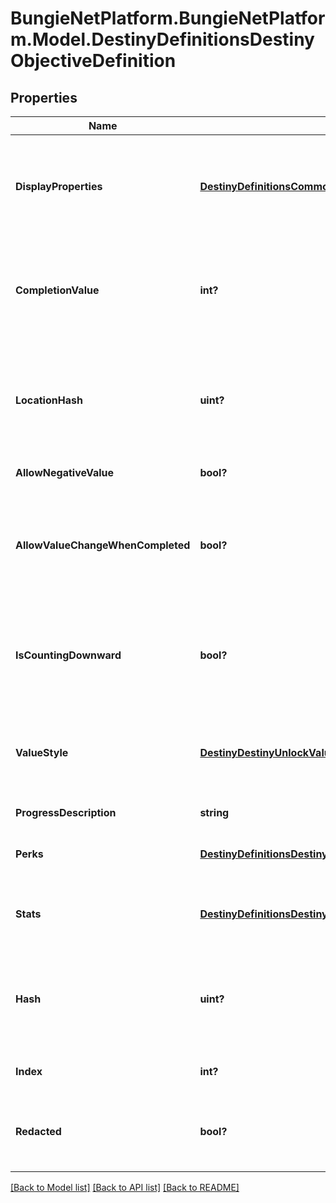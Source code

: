 # BungieNetPlatform.BungieNetPlatform.Model.DestinyDefinitionsDestinyObjectiveDefinition
## Properties

Name | Type | Description | Notes
------------ | ------------- | ------------- | -------------
**DisplayProperties** | [**DestinyDefinitionsCommonDestinyDisplayPropertiesDefinition**](DestinyDefinitionsCommonDestinyDisplayPropertiesDefinition.md) | Ideally, this should tell you what your task is. I&#39;m not going to lie to you though. Sometimes this doesn&#39;t have useful information at all. Which sucks, but there&#39;s nothing either of us can do about it. | [optional] 
**CompletionValue** | **int?** | The value that the unlock value defined in unlockValueHash must reach in order for the objective to be considered Completed. Used in calculating progress and completion status. | [optional] 
**LocationHash** | **uint?** | OPTIONAL: a hash identifier for the location at which this objective must be accomplished, if there is a location defined. Look up the DestinyLocationDefinition for this hash for that additional location info. | [optional] 
**AllowNegativeValue** | **bool?** | If true, the value is allowed to go negative. | [optional] 
**AllowValueChangeWhenCompleted** | **bool?** | If true, you can effectively \&quot;un-complete\&quot; this objective if you lose progress after crossing the completion threshold.   If False, once you complete the task it will remain completed forever by locking the value. | [optional] 
**IsCountingDownward** | **bool?** | If true, completion means having an unlock value less than or equal to the completionValue.  If False, completion means having an unlock value greater than or equal to the completionValue. | [optional] 
**ValueStyle** | [**DestinyDestinyUnlockValueUIStyle**](DestinyDestinyUnlockValueUIStyle.md) | The UI style applied to the objective. It&#39;s an enum, take a look at DestinyUnlockValueUIStyle for details of the possible styles. Use this info as you wish to customize your UI. | [optional] 
**ProgressDescription** | **string** | Text to describe the progress bar. | [optional] 
**Perks** | [**DestinyDefinitionsDestinyObjectivePerkEntryDefinition**](DestinyDefinitionsDestinyObjectivePerkEntryDefinition.md) | If this objective enables Perks intrinsically, the conditions for that enabling are defined here. | [optional] 
**Stats** | [**DestinyDefinitionsDestinyObjectiveStatEntryDefinition**](DestinyDefinitionsDestinyObjectiveStatEntryDefinition.md) | If this objective enables modifications on a player&#39;s stats intrinsically, the conditions are defined here. | [optional] 
**Hash** | **uint?** | The unique identifier for this entity. Guaranteed to be unique for the type of entity, but not globally.  When entities refer to each other in Destiny content, it is this hash that they are referring to. | [optional] 
**Index** | **int?** | The index of the entity as it was found in the investment tables. | [optional] 
**Redacted** | **bool?** | If this is true, then there is an entity with this identifier/type combination, but BNet is not yet allowed to show it. Sorry! | [optional] 

[[Back to Model list]](../README.md#documentation-for-models) [[Back to API list]](../README.md#documentation-for-api-endpoints) [[Back to README]](../README.md)

